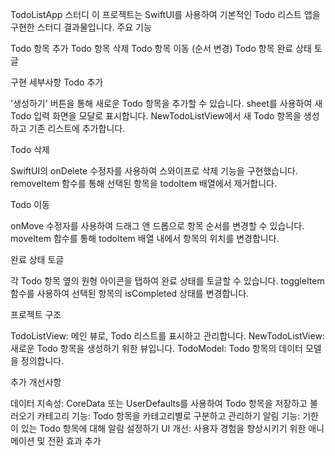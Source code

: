 TodoListApp 스터디
이 프로젝트는 SwiftUI를 사용하여 기본적인 Todo 리스트 앱을 구현한 스터디 결과물입니다.
주요 기능

Todo 항목 추가
Todo 항목 삭제
Todo 항목 이동 (순서 변경)
Todo 항목 완료 상태 토글

구현 세부사항
Todo 추가

'생성하기' 버튼을 통해 새로운 Todo 항목을 추가할 수 있습니다.
sheet를 사용하여 새 Todo 입력 화면을 모달로 표시합니다.
NewTodoListView에서 새 Todo 항목을 생성하고 기존 리스트에 추가합니다.

Todo 삭제

SwiftUI의 onDelete 수정자를 사용하여 스와이프로 삭제 기능을 구현했습니다.
removeItem 함수를 통해 선택된 항목을 todoItem 배열에서 제거합니다.

Todo 이동

onMove 수정자를 사용하여 드래그 앤 드롭으로 항목 순서를 변경할 수 있습니다.
moveItem 함수를 통해 todoItem 배열 내에서 항목의 위치를 변경합니다.

완료 상태 토글

각 Todo 항목 옆의 원형 아이콘을 탭하여 완료 상태를 토글할 수 있습니다.
toggleItem 함수를 사용하여 선택된 항목의 isCompleted 상태를 변경합니다.

프로젝트 구조

TodoListView: 메인 뷰로, Todo 리스트를 표시하고 관리합니다.
NewTodoListView: 새로운 Todo 항목을 생성하기 위한 뷰입니다.
TodoModel: Todo 항목의 데이터 모델을 정의합니다.

추가 개선사항

데이터 지속성: CoreData 또는 UserDefaults를 사용하여 Todo 항목을 저장하고 불러오기
카테고리 기능: Todo 항목을 카테고리별로 구분하고 관리하기
알림 기능: 기한이 있는 Todo 항목에 대해 알림 설정하기
UI 개선: 사용자 경험을 향상시키기 위한 애니메이션 및 전환 효과 추가
